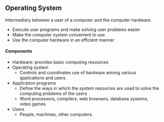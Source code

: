 ## Operating System
Intermediary between a user of a computer and the computer hardware.

- Execute user programs and make solving user problems easier
- Make the computer system convenient to use
- Use the computer hardware in an efficient manner
#### Components
- Hardware: provides basic computing resources
- Operating system
	- Controls and coordinates use of hardware among various applications and users.
- Application programs
	- Define the ways in which the system resources are used to solve the computing problems of the users
	- Word processors, compilers, web browsers, database systems, video games
- Users
	- People, machines, other computers.